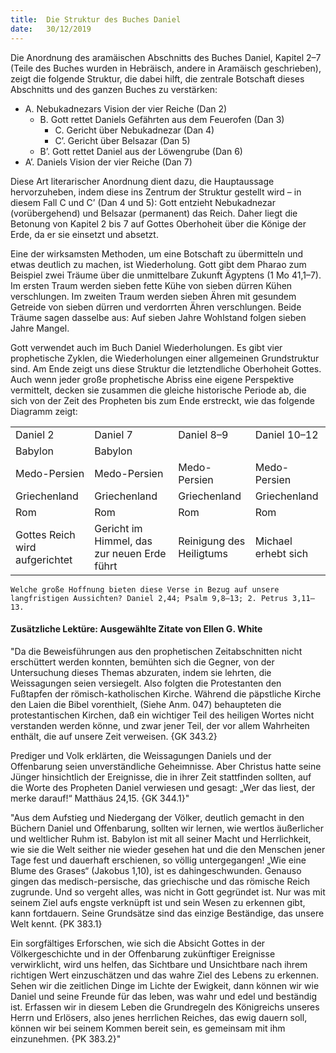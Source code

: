 ```yaml
---
title:  Die Struktur des Buches Daniel
date:   30/12/2019
---
```


Die Anordnung des aramäischen Abschnitts des Buches Daniel, Kapitel 2–7 (Teile des Buches wurden in Hebräisch, andere in Aramäisch geschrieben), zeigt die folgende Struktur, die dabei hilft, die zentrale Botschaft dieses Abschnitts und des ganzen Buches zu verstärken:

- A. Nebukadnezars Vision der vier Reiche (Dan 2)
    - B. Gott rettet Daniels Gefährten aus dem Feuerofen (Dan 3)
        - C. Gericht über Nebukadnezar (Dan 4)
        - C’. Gericht über Belsazar (Dan 5)
    - B’. Gott rettet Daniel aus der Löwengrube (Dan 6)
- A’. Daniels Vision der vier Reiche (Dan 7)

Diese Art literarischer Anordnung dient dazu, die Hauptaussage hervorzuheben, indem diese ins Zentrum der Struktur gestellt wird – in diesem Fall C und C’ (Dan 4 und 5): Gott entzieht Nebukadnezar (vorübergehend) und Belsazar (permanent) das Reich. Daher liegt die Betonung von Kapitel 2 bis 7 auf Gottes Oberhoheit über die Könige der Erde, da er sie einsetzt und absetzt.

Eine der wirksamsten Methoden, um eine Botschaft zu übermitteln und etwas deutlich zu machen, ist Wiederholung. Gott gibt dem Pharao zum Beispiel zwei Träume über die unmittelbare Zukunft Ägyptens (1 Mo 41,1–7). Im ersten Traum werden sieben fette Kühe von sieben dürren Kühen verschlungen. Im zweiten Traum werden sieben Ähren mit gesundem Getreide von sieben dürren und verdorrten Ähren verschlungen. Beide Träume sagen dasselbe aus: Auf sieben Jahre Wohlstand folgen sieben Jahre Mangel.

Gott verwendet auch im Buch Daniel Wiederholungen. Es gibt vier prophetische Zyklen, die Wiederholungen einer allgemeinen Grundstruktur sind. Am Ende zeigt uns diese Struktur die letztendliche Oberhoheit Gottes. Auch wenn jeder große prophetische Abriss eine eigene Perspektive vermittelt, decken sie zusammen die gleiche historische Periode ab, die sich von der Zeit des Propheten bis zum Ende erstreckt, wie das folgende Diagramm zeigt:

|||||
|---|---|---|---|
| Daniel 2 | Daniel 7 | Daniel 8–9 | Daniel 10–12 |
| Babylon | Babylon | | |
| Medo-Persien | Medo-Persien | Medo-Persien | Medo-Persien |
| Griechenland | Griechenland | Griechenland | Griechenland |
| Rom | Rom | Rom | Rom |
| Gottes Reich wird aufgerichtet | Gericht im Himmel, das zur neuen Erde führt | Reinigung des Heiligtums | Michael erhebt sich |

`Welche große Hoffnung bieten diese Verse in Bezug auf unsere langfristigen Aussichten? Daniel 2,44; Psalm 9,8–13; 2. Petrus 3,11–13.`

#### Zusätzliche Lektüre: Ausgewählte Zitate von Ellen G. White

"Da die Beweisführungen aus den prophetischen Zeitabschnitten nicht erschüttert werden konnten, bemühten sich die Gegner, von der Untersuchung dieses Themas abzuraten, indem sie lehrten, die Weissagungen seien versiegelt. Also folgten die Protestanten den Fußtapfen der römisch-katholischen Kirche. Während die päpstliche Kirche den Laien die Bibel vorenthielt, (Siehe Anm. 047) behaupteten die protestantischen Kirchen, daß ein wichtiger Teil des heiligen Wortes nicht verstanden werden könne, und zwar jener Teil, der vor allem Wahrheiten enthält, die auf unsere Zeit verweisen. {GK 343.2}

Prediger und Volk erklärten, die Weissagungen Daniels und der Offenbarung seien unverständliche Geheimnisse. Aber Christus hatte seine Jünger hinsichtlich der Ereignisse, die in ihrer Zeit stattfinden sollten, auf die Worte des Propheten Daniel verwiesen und gesagt: „Wer das liest, der merke darauf!“ Matthäus 24,15. {GK 344.1}"

"Aus dem Aufstieg und Niedergang der Völker, deutlich gemacht in den Büchern Daniel und Offenbarung, sollten wir lernen, wie wertlos äußerlicher und weltlicher Ruhm ist. Babylon ist mit all seiner Macht und Herrlichkeit, wie sie die Welt seither nie wieder gesehen hat und die den Menschen jener Tage fest und dauerhaft erschienen, so völlig untergegangen! „Wie eine Blume des Grases“ (Jakobus 1,10), ist es dahingeschwunden. Genauso gingen das medisch-persische, das griechische und das römische Reich zugrunde. Und so vergeht alles, was nicht in Gott gegründet ist. Nur was mit seinem Ziel aufs engste verknüpft ist und sein Wesen zu erkennen gibt, kann fortdauern. Seine Grundsätze sind das einzige Beständige, das unsere Welt kennt. {PK 383.1}

Ein sorgfältiges Erforschen, wie sich die Absicht Gottes in der Völkergeschichte und in der Offenbarung zukünftiger Ereignisse verwirklicht, wird uns helfen, das Sichtbare und Unsichtbare nach ihrem richtigen Wert einzuschätzen und das wahre Ziel des Lebens zu erkennen. Sehen wir die zeitlichen Dinge im Lichte der Ewigkeit, dann können wir wie Daniel und seine Freunde für das leben, was wahr und edel und beständig ist. Erfassen wir in diesem Leben die Grundregeln des Königreichs unseres Herrn und Erlösers, also jenes herrlichen Reiches, das ewig dauern soll, können wir bei seinem Kommen bereit sein, es gemeinsam mit ihm einzunehmen. {PK 383.2}"